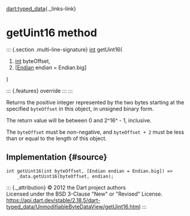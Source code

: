 [dart:typed\_data](../../dart-typed_data/dart-typed_data-library){._links-link}

getUint16 method
================

::: {.section .multi-line-signature}
[int](../../dart-core/int-class) getUint16(

1.  [int](../../dart-core/int-class) byteOffset,
2.  \[[Endian](../endian-class) endian = Endian.big\]

)

::: {.features}
override
:::
:::

Returns the positive integer represented by the two bytes starting at
the specified `byteOffset` in this object, in unsigned binary form.

The return value will be between 0 and 2^16^ - 1, inclusive.

The `byteOffset` must be non-negative, and `byteOffset + 2` must be less
than or equal to the length of this object.

Implementation {#source}
--------------

``` {.language-dart data-language="dart"}
int getUint16(int byteOffset, [Endian endian = Endian.big]) =>
    _data.getUint16(byteOffset, endian);
```

::: {._attribution}
© 2012 the Dart project authors\
Licensed under the BSD 3-Clause \"New\" or \"Revised\" License.\
<https://api.dart.dev/stable/2.18.5/dart-typed_data/UnmodifiableByteDataView/getUint16.html>
:::
